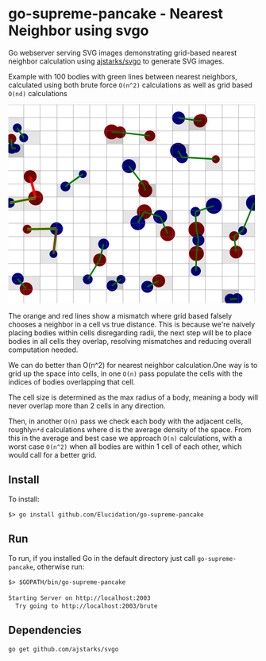 # go-supreme-pancake - Nearest Neighbor using svgo 
Go webserver serving SVG images demonstrating grid-based nearest neighbor calculation using [ajstarks/svgo](https://github.com/ajstarks/svgo) to generate SVG images.

Example with 100 bodies with green lines between nearest neighbors, calculated using both brute force `O(n^2)` calculations as well as grid based `O(nd)` calculations

![100 bodies with green lines to nearest neighbors](nearest_neighbors.png)

The orange and red lines show a mismatch where grid based falsely chooses a neighbor in a cell vs true distance. This is because we're naively placing bodies within cells disregarding radii, the next step will be to place bodies in all cells they overlap, resolving mismatches and reducing overall computation needed.

We can do better than O(n^2) for nearest neighbor calculation.One way is to grid up the space into cells, in one `O(n)` pass populate the cells with the indices of bodies overlapping that cell.

The cell size is determined as the max radius of a body, meaning a body will never overlap more than 2 cells in any direction. 

Then, in another `O(n)` pass we check each body with the adjacent cells, roughly`n*d` calculations where d is the average density of the space. From this in the average and best case we approach `O(n)` calculations, with a worst case `O(n^2)` when all bodies are within 1 cell of each other, which would call for a better grid.

## Install

To install:

    $> go install github.com/Elucidation/go-supreme-pancake

## Run

To run, if you installed Go in the default directory just call `go-supreme-pancake`, otherwise run:
  
    $> $GOPATH/bin/go-supreme-pancake

    Starting Server on http://localhost:2003
      Try going to http://localhost:2003/brute


## Dependencies

    go get github.com/ajstarks/svgo